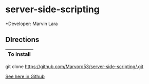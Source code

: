 # server-side-scripting

*Developer: Marvin Lara

## DIrections

**To install** |
---------------|
git clone https://github.com/Marvoro53/server-side-scripting/.git
 
 [See here in Github](https://marvoro53.github.io/Final.Project/)
